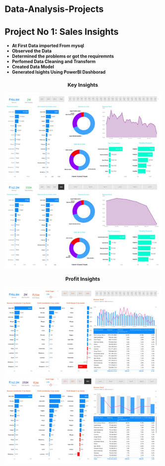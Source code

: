 # Data-Analysis-Projects
<h1 align="Left">Project No 1: Sales Insights </h1>

- **At First Data imported From mysql**
- **Observed the Data**
- **Determined the problems or got the requiremnts**
- **Perfomed Data Cleaning and Transform**
- **Created Data Model**
- **Generated Isights Using PowerBI Dashborad**


<h3 align="Center">Key Insights</h3>

<img src="https://github.com/MAHABUBUR-RAHMAN-1998/Data-Analysis-Projects/blob/main/1.%20Sales%20Insights/Dashborads_page-0001.jpg" alt="Key Insights">
<img src="https://github.com/MAHABUBUR-RAHMAN-1998/Data-Analysis-Projects/blob/main/1.%20Sales%20Insights/Atliq%20Hardware%20Sales%20Insights_page-0001.jpg" alt="Key Insights">

<h3 align="Center">Profit Insights</h3>

<img src="https://github.com/MAHABUBUR-RAHMAN-1998/Data-Analysis-Projects/blob/main/1.%20Sales%20Insights/Dashborads_page-0002.jpg" alt="Profit Insights">
<img src="https://github.com/MAHABUBUR-RAHMAN-1998/Data-Analysis-Projects/blob/main/1.%20Sales%20Insights/Atliq%20Hardware%20Sales%20Insights_page-0002.jpg" alt="Profit Insights">
